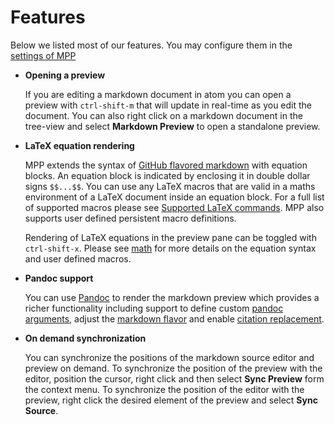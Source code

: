 # Features

Below we listed most of our features.
You may configure them in the [settings of MPP][options]

-   **Opening a preview**

    If you are editing a markdown document in atom you can open a preview with
    `ctrl-shift-m` that will update in real-time as you edit the document. You
    can also right click on a markdown document in the tree-view and select
    **Markdown Preview** to open a standalone preview.

-   **LaTeX equation rendering**

    MPP extends the syntax of [GitHub flavored markdown][gfm]
    with equation blocks. An equation block is indicated by enclosing it in
    double dollar signs `$$...$$`. You can use any LaTeX macros that are valid
    in a maths environment of a LaTeX document inside an equation block. For a
    full list of supported macros please see
    [Supported LaTeX commands][macro-support]. MPP also supports user defined
    persistent macro definitions.

    Rendering of LaTeX equations in the preview pane can be toggled with
    `ctrl-shift-x`. Please see [math](./math.md) for more details on the
    equation syntax and user defined macros.

-   **Pandoc support**

    You can use [Pandoc][pandoc] to render the markdown preview which
    provides a richer functionality including support to define custom
    [pandoc arguments][pandoc-args], adjust the [markdown flavor][pandoc-flavor]
    and enable [citation replacement][pandoc-cit].

-   **On demand synchronization**

    You can synchronize the positions of the markdown source editor and preview
    on demand. To synchronize the position of the preview with the editor,
    position the cursor, right click and then select **Sync Preview** form the
    context menu. To synchronize the position of the editor with the preview,
    right click the desired element of the preview and select **Sync Source**.

[gfm]: https://help.github.com/articles/github-flavored-markdown/
[options]: ./options.md
[pandoc]: https://github.com/jgm/pandoc
[pandoc-args]: http://pandoc.org/README.html#options
[pandoc-flavor]: http://pandoc.org/README.html#pandocs-markdown
[pandoc-cit]: http://pandoc.org/README.html#citations
[macro-support]: http://docs.mathjax.org/en/latest/tex.html#supported-latex-commands
